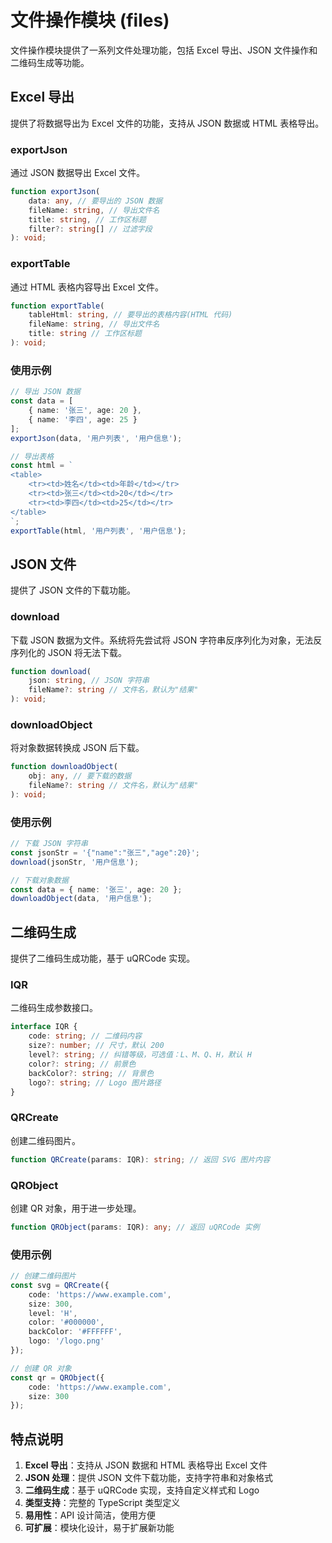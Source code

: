 # 文件操作模块 (files)

文件操作模块提供了一系列文件处理功能，包括 Excel 导出、JSON 文件操作和二维码生成等功能。

## Excel 导出

提供了将数据导出为 Excel 文件的功能，支持从 JSON 数据或 HTML 表格导出。

### exportJson

通过 JSON 数据导出 Excel 文件。

```typescript
function exportJson(
	data: any, // 要导出的 JSON 数据
	fileName: string, // 导出文件名
	title: string, // 工作区标题
	filter?: string[] // 过滤字段
): void;
```

### exportTable

通过 HTML 表格内容导出 Excel 文件。

```typescript
function exportTable(
	tableHtml: string, // 要导出的表格内容(HTML 代码)
	fileName: string, // 导出文件名
	title: string // 工作区标题
): void;
```

### 使用示例

```typescript
// 导出 JSON 数据
const data = [
	{ name: '张三', age: 20 },
	{ name: '李四', age: 25 }
];
exportJson(data, '用户列表', '用户信息');

// 导出表格
const html = `
<table>
    <tr><td>姓名</td><td>年龄</td></tr>
    <tr><td>张三</td><td>20</td></tr>
    <tr><td>李四</td><td>25</td></tr>
</table>
`;
exportTable(html, '用户列表', '用户信息');
```

## JSON 文件

提供了 JSON 文件的下载功能。

### download

下载 JSON 数据为文件。系统将先尝试将 JSON 字符串反序列化为对象，无法反序列化的 JSON 将无法下载。

```typescript
function download(
	json: string, // JSON 字符串
	fileName?: string // 文件名，默认为"结果"
): void;
```

### downloadObject

将对象数据转换成 JSON 后下载。

```typescript
function downloadObject(
	obj: any, // 要下载的数据
	fileName?: string // 文件名，默认为"结果"
): void;
```

### 使用示例

```typescript
// 下载 JSON 字符串
const jsonStr = '{"name":"张三","age":20}';
download(jsonStr, '用户信息');

// 下载对象数据
const data = { name: '张三', age: 20 };
downloadObject(data, '用户信息');
```

## 二维码生成

提供了二维码生成功能，基于 uQRCode 实现。

### IQR

二维码生成参数接口。

```typescript
interface IQR {
	code: string; // 二维码内容
	size?: number; // 尺寸，默认 200
	level?: string; // 纠错等级，可选值：L、M、Q、H，默认 H
	color?: string; // 前景色
	backColor?: string; // 背景色
	logo?: string; // Logo 图片路径
}
```

### QRCreate

创建二维码图片。

```typescript
function QRCreate(params: IQR): string; // 返回 SVG 图片内容
```

### QRObject

创建 QR 对象，用于进一步处理。

```typescript
function QRObject(params: IQR): any; // 返回 uQRCode 实例
```

### 使用示例

```typescript
// 创建二维码图片
const svg = QRCreate({
	code: 'https://www.example.com',
	size: 300,
	level: 'H',
	color: '#000000',
	backColor: '#FFFFFF',
	logo: '/logo.png'
});

// 创建 QR 对象
const qr = QRObject({
	code: 'https://www.example.com',
	size: 300
});
```

## 特点说明

1. **Excel 导出**：支持从 JSON 数据和 HTML 表格导出 Excel 文件
2. **JSON 处理**：提供 JSON 文件下载功能，支持字符串和对象格式
3. **二维码生成**：基于 uQRCode 实现，支持自定义样式和 Logo
4. **类型支持**：完整的 TypeScript 类型定义
5. **易用性**：API 设计简洁，使用方便
6. **可扩展**：模块化设计，易于扩展新功能
